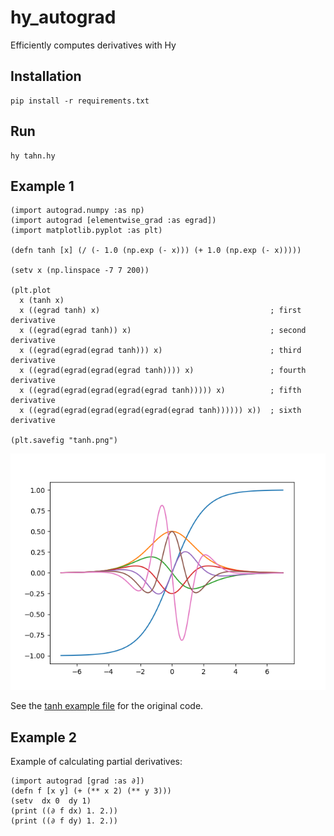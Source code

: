 # hy_autograd
Efficiently computes derivatives with Hy

## Installation

```console
pip install -r requirements.txt
```

## Run

```console
hy tahn.hy
```

## Example 1

```hy
(import autograd.numpy :as np)
(import autograd [elementwise_grad :as egrad])
(import matplotlib.pyplot :as plt)

(defn tanh [x] (/ (- 1.0 (np.exp (- x))) (+ 1.0 (np.exp (- x)))))

(setv x (np.linspace -7 7 200))

(plt.plot
  x (tanh x)
  x ((egrad tanh) x)                                      ; first derivative
  x ((egrad(egrad tanh)) x)                               ; second derivative
  x ((egrad(egrad(egrad tanh))) x)                        ; third derivative
  x ((egrad(egrad(egrad(egrad tanh)))) x)                 ; fourth derivative
  x ((egrad(egrad(egrad(egrad(egrad tanh))))) x)          ; fifth derivative
  x ((egrad(egrad(egrad(egrad(egrad(egrad tanh)))))) x))  ; sixth derivative

(plt.savefig "tanh.png")

```
![tanh](tanh.png)

See the [tanh example file](https://github.com/HIPS/autograd/blob/master/examples/tanh.py) for the original code.

## Example 2

Example of calculating partial derivatives:

```hy
(import autograd [grad :as ∂])
(defn f [x y] (+ (** x 2) (** y 3)))
(setv  dx 0  dy 1)
(print ((∂ f dx) 1. 2.))
(print ((∂ f dy) 1. 2.))
```